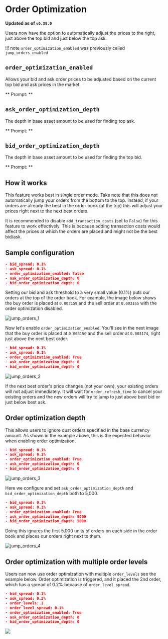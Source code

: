 # Order Optimization

**Updated as of `v0.35.0`**

Users now have the option to automatically adjust the prices to the right, just above the top bid and just below the top ask.

!!! note
    `order_optimization_enabled` was previously called `jump_orders_enabled`

## `order_optimization_enabled`

Allows your bid and ask order prices to be adjusted based on the current top bid and ask prices in the market.

** Prompt: **

<Prompt
  prompt="Do you want to enable best bid ask jumping? (Yes/No)"
  response=">>> Yes"
/>

## `ask_order_optimization_depth`

The depth in base asset amount to be used for finding top ask.

** Prompt: **

<Prompt
  prompt="How deep do you want to go into the order book for calculating the top ask, ignoring dust orders on the top (expressed in base asset amount)?"
  response=">>> "
/>

## `bid_order_optimization_depth`

The depth in base asset amount to be used for finding the top bid.

** Prompt: **

<Prompt
  prompt="How deep do you want to go into the order book for calculating the top bid, ignoring dust orders on the top (expressed in base asset amount)?"
  response=">>> "
/>

## How it works

This feature works best in single order mode. Take note that this does not automatically jump your orders from the bottom to the top. Instead, if your orders are already the best in the order book (at the top) this will adjust your prices right next to the next best orders.

It is recommended to disable `add_transaction_costs` (set to `False`) for this feature to work effectively. This is because adding transaction costs would affect the prices at which the orders are placed and might not be the best bid/ask.

## Sample configuration

```json
- bid_spread: 0.1%
- ask_spread: 0.1%
- order_optimization_enabled: false
- ask_order_optimization_depth: 0
- bid_order_optimization_depth: 0
```

Setting our bid and ask threshold to a very small value (0.1%) puts our orders at the top of the order book. For example, the image below shows the buy order is placed at `0.003159` and the sell order at `0.003165` with the order optimization disabled.

![jump_orders_1](/assets/img/jump_orders1.png)

Now let's enable `order_optimization_enabled`. You'll see in the next image that the buy order is placed at `0.003150` and the sell order at `0.003174`, right just above the next best order.

```json
- bid_spread: 0.1%
- ask_spread: 0.1%
- order_optimization_enabled: True
- ask_order_optimization_depth: 0
- bid_order_optimization_depth: 0
```

![jump_orders_2](/assets/img/jump_orders2.png)

If the next best order's price changes (not your own), your existing orders will not adjust immediately. It will wait for `order_refresh_time` to cancel your existing orders and the new orders will try to jump to just above best bid or just below best ask.

## Order optimization depth

This allows users to ignore dust orders specified in the base currency amount. As shown in the example above, this is the expected behavior when enabling order optimization.

```json
- bid_spread: 0.1%
- ask_spread: 0.1%
- order_optimization_enabled: True
- ask_order_optimization_depth: 0
- bid_order_optimization_depth: 0
```

![jump_orders_3](/assets/img/jump_orders3.png)

Here we configure and set `ask_order_optimization_depth` and `bid_order_optimization_depth` both to 5,000.

```json
- bid_spread: 0.1%
- ask_spread: 0.1%
- order_optimization_enabled: True
- ask_order_optimization_depth: 5000
- bid_order_optimization_depth: 5000
```

Doing this ignores the first 5,000 units of orders on each side in the order book and places our orders right next to them.

![jump_orders_4](/assets/img/jump_orders4.png)

## Order optimization with multiple order levels

Users can now use order optimization with multiple `order_levels` see the example below. Order optimization is triggered, and it placed the 2nd order, which has a spread of 0.2% because of `order_level_spread`.

```json
- bid_spread: 0.1%
- ask_spread: 0.2%
- order_levels: 2
- order_level_spread: 0.1%
- order_optimization_enabled: True
- ask_order_optimization_depth: 0
- bid_order_optimization_depth: 0
```

![](/assets/img/multiple_order_levels.png)
